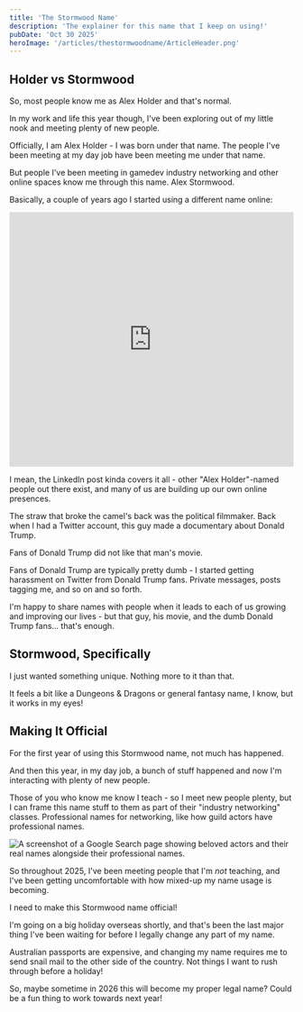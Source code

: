 ```yaml
---
title: 'The Stormwood Name'
description: 'The explainer for this name that I keep on using!'
pubDate: 'Oct 30 2025'
heroImage: '/articles/thestormwoodname/ArticleHeader.png'
---
```


## Holder vs Stormwood

So, most people know me as Alex Holder and that's normal.

In my work and life this year though, I've been exploring out of my little nook and meeting plenty of new people. 

Officially, I am Alex Holder - I was born under that name. The people I've been meeting at my day job have been meeting me under that name.

But people I've been meeting in gamedev industry networking and other online spaces know me through this name. Alex Stormwood.

Basically, a couple of years ago I started using a different name online:

<iframe src="https://www.linkedin.com/embed/feed/update/urn:li:share:7082574909742202880" height="452" width="504" frameborder="0" allowfullscreen="" title="Embedded post"></iframe>

I mean, the LinkedIn post kinda covers it all - other "Alex Holder"-named people out there exist, and many of us are building up our own online presences.

The straw that broke the camel's back was the political filmmaker. Back when I had a Twitter account, this guy made a documentary about Donald Trump.

Fans of Donald Trump did not like that man's movie.

Fans of Donald Trump are typically pretty dumb - I started getting harassment on Twitter from Donald Trump fans. Private messages, posts tagging me, and so on and so forth.

I'm happy to share names with people when it leads to each of us growing and improving our lives - but that guy, his movie, and the dumb Donald Trump fans... that's enough.

## Stormwood, Specifically

I just wanted something unique. Nothing more to it than that.

It feels a bit like a Dungeons & Dragons or general fantasy name, I know, but it works in my eyes!

## Making It Official

For the first year of using this Stormwood name, not much has happened. 

And then this year, in my day job, a bunch of stuff happened and now I'm interacting with plenty of new people.

Those of you who know me know I teach - so I meet new people plenty, but I can frame this name stuff to them as part of their "industry networking" classes. Professional names for networking, like how guild actors have professional names. 

<img max-width="500px" src="/articles/thestormwoodname/GuildActorNames.png" alt="A screenshot of a Google Search page showing beloved actors and their real names alongside their professional names.">

So throughout 2025, I've been meeting people that I'm _not_ teaching, and I've been getting uncomfortable with how mixed-up my name usage is becoming.

I need to make this Stormwood name official!

I'm going on a big holiday overseas shortly, and that's been the last major thing I've been waiting for before I legally change any part of my name. 

Australian passports are expensive, and changing my name requires me to send snail mail to the other side of the country. Not things I want to rush through before a holiday!

So, maybe sometime in 2026 this will become my proper legal name? Could be a fun thing to work towards next year!